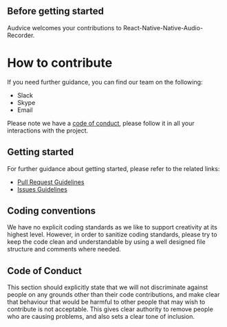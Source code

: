 ## Before getting started

Audvice welcomes your contributions to React-Native-Native-Audio-Recorder.

# How to contribute

If you need further guidance, you can find our team on the following:

* Slack
* Skype
* Email

Please note we have a [code of conduct](#code-of-conduct), please follow it in all your interactions with the project.

## Getting started

For further guidance about getting started, please refer to the related links:

* [Pull Request Guidelines](PULL_REQUEST_TEMPLATE.md)
* [Issues Guidelines](ISSUE_TEMPLATE.md)

## Coding conventions

We have no explicit coding standards as we like to support creativity at its highest level. However, in order to sanitize coding standards, please try to keep the code clean and understandable by using a well designed file structure and comments where needed.

## Code of Conduct

This section should explicitly state that we will not discriminate against people on any grounds other than their code contributions, and make clear that behaviour that would be harmful to other people that may wish to contribute is not acceptable. This gives clear authority to remove people who are causing problems, and also sets a clear tone of inclusion.
